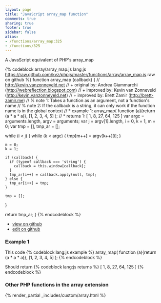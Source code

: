 ```yaml
---
layout: page
title: "JavaScript array_map function"
comments: true
sharing: true
footer: true
sidebar: false
alias:
- /functions/array_map:325
- /functions/325
---
```

<!-- Generated by Rakefile:build -->
A JavaScript equivalent of PHP's array_map

{% codeblock array/array_map.js lang:js https://raw.github.com/kvz/phpjs/master/functions/array/array_map.js raw on github %}
function array_map (callback) {
  // http://kevin.vanzonneveld.net
  // +   original by: Andrea Giammarchi (http://webreflection.blogspot.com)
  // +   improved by: Kevin van Zonneveld (http://kevin.vanzonneveld.net)
  // +   improved by: Brett Zamir (http://brett-zamir.me)
  // %        note 1: Takes a function as an argument, not a function's name
  // %        note 2: If the callback is a string, it can only work if the function name is in the global context
  // *     example 1: array_map( function (a){return (a * a * a)}, [1, 2, 3, 4, 5] );
  // *     returns 1: [ 1, 8, 27, 64, 125 ]
  var argc = arguments.length,
    argv = arguments;
  var j = argv[1].length,
    i = 0,
    k = 1,
    m = 0;
  var tmp = [],
    tmp_ar = [];

  while (i < j) {
    while (k < argc) {
      tmp[m++] = argv[k++][i];
    }

    m = 0;
    k = 1;

    if (callback) {
      if (typeof callback === 'string') {
        callback = this.window[callback];
      }
      tmp_ar[i++] = callback.apply(null, tmp);
    } else {
      tmp_ar[i++] = tmp;
    }

    tmp = [];
  }

  return tmp_ar;
}
{% endcodeblock %}

 - [view on github](https://github.com/kvz/phpjs/blob/master/functions/array/array_map.js)
 - [edit on github](https://github.com/kvz/phpjs/edit/master/functions/array/array_map.js)

### Example 1
This code
{% codeblock lang:js example %}
array_map( function (a){return (a * a * a)}, [1, 2, 3, 4, 5] );
{% endcodeblock %}

Should return
{% codeblock lang:js returns %}
[ 1, 8, 27, 64, 125 ]
{% endcodeblock %}


### Other PHP functions in the array extension
{% render_partial _includes/custom/array.html %}
